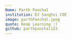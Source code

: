 ```yaml
---
Name: Parth Panchal
institution: DJ Sanghvi COE
image: parthPanchal.jpeg
quote: Keep Learning :)
github: parthpanchal123
---
```


